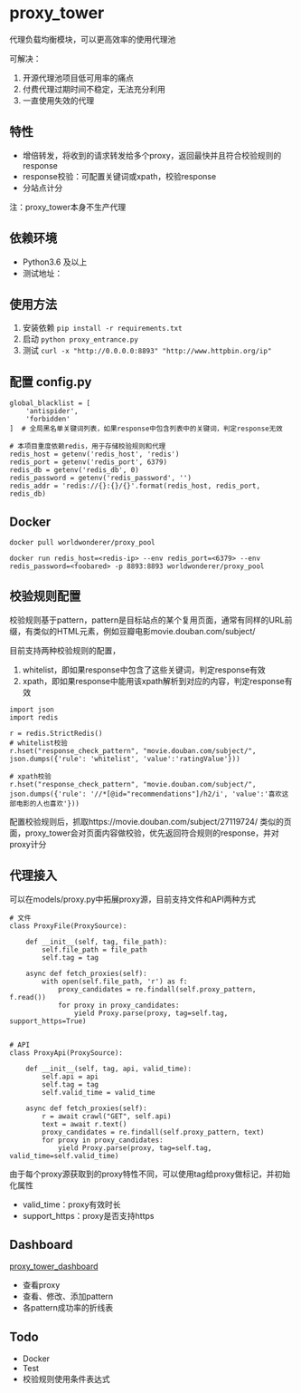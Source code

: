# proxy_tower

代理负载均衡模块，可以更高效率的使用代理池

可解决：
1. 开源代理池项目低可用率的痛点
2. 付费代理过期时间不稳定，无法充分利用
3. 一直使用失效的代理

## 特性
* 增倍转发，将收到的请求转发给多个proxy，返回最快并且符合校验规则的response
* response校验：可配置关键词或xpath，校验response
* 分站点计分

注：proxy_tower本身不生产代理

## 依赖环境
* Python3.6 及以上
* 测试地址：

## 使用方法
1. 安装依赖 `pip install -r requirements.txt`
2. 启动 `python proxy_entrance.py`
3. 测试 `curl -x "http://0.0.0.0:8893" "http://www.httpbin.org/ip"`

## 配置 config.py
```shell
global_blacklist = [
    'antispider',
    'forbidden'
]  # 全局黑名单关键词列表，如果response中包含列表中的关键词，判定response无效

# 本项目重度依赖redis，用于存储校验规则和代理
redis_host = getenv('redis_host', 'redis')
redis_port = getenv('redis_port', 6379)
redis_db = getenv('redis_db', 0)
redis_password = getenv('redis_password', '')
redis_addr = 'redis://{}:{}/{}'.format(redis_host, redis_port, redis_db)
```

## Docker
```shell
docker pull worldwonderer/proxy_pool

docker run redis_host=<redis-ip> --env redis_port=<6379> --env redis_password=<foobared> -p 8893:8893 worldwonderer/proxy_pool
```

## 校验规则配置
校验规则基于pattern，pattern是目标站点的某个复用页面，通常有同样的URL前缀，有类似的HTML元素，例如豆瓣电影movie.douban.com/subject/

目前支持两种校验规则的配置，
1. whitelist，即如果response中包含了这些关键词，判定response有效
2. xpath，即如果response中能用该xpath解析到对应的内容，判定response有效

```shell
import json
import redis

r = redis.StrictRedis()
# whitelist校验
r.hset("response_check_pattern", "movie.douban.com/subject/", json.dumps({'rule': 'whitelist', 'value':'ratingValue'}))

# xpath校验
r.hset("response_check_pattern", "movie.douban.com/subject/", json.dumps({'rule': '//*[@id="recommendations"]/h2/i', 'value':'喜欢这部电影的人也喜欢'}))
```

配置校验规则后，抓取https://movie.douban.com/subject/27119724/ 类似的页面，proxy_tower会对页面内容做校验，优先返回符合规则的response，并对proxy计分

## 代理接入

可以在models/proxy.py中拓展proxy源，目前支持文件和API两种方式
```shell
# 文件
class ProxyFile(ProxySource):

    def __init__(self, tag, file_path):
        self.file_path = file_path
        self.tag = tag

    async def fetch_proxies(self):
        with open(self.file_path, 'r') as f:
            proxy_candidates = re.findall(self.proxy_pattern, f.read())
            for proxy in proxy_candidates:
                yield Proxy.parse(proxy, tag=self.tag, support_https=True)


# API
class ProxyApi(ProxySource):

    def __init__(self, tag, api, valid_time):
        self.api = api
        self.tag = tag
        self.valid_time = valid_time

    async def fetch_proxies(self):
        r = await crawl("GET", self.api)
        text = await r.text()
        proxy_candidates = re.findall(self.proxy_pattern, text)
        for proxy in proxy_candidates:
            yield Proxy.parse(proxy, tag=self.tag, valid_time=self.valid_time)
```

由于每个proxy源获取到的proxy特性不同，可以使用tag给proxy做标记，并初始化属性
* valid_time：proxy有效时长
* support_https：proxy是否支持https

## Dashboard

[proxy_tower_dashboard](https://github.com/worldwonderer/proxy_tower_dashboard)

* 查看proxy
* 查看、修改、添加pattern
* 各pattern成功率的折线表

## Todo

* Docker
* Test
* 校验规则使用条件表达式
